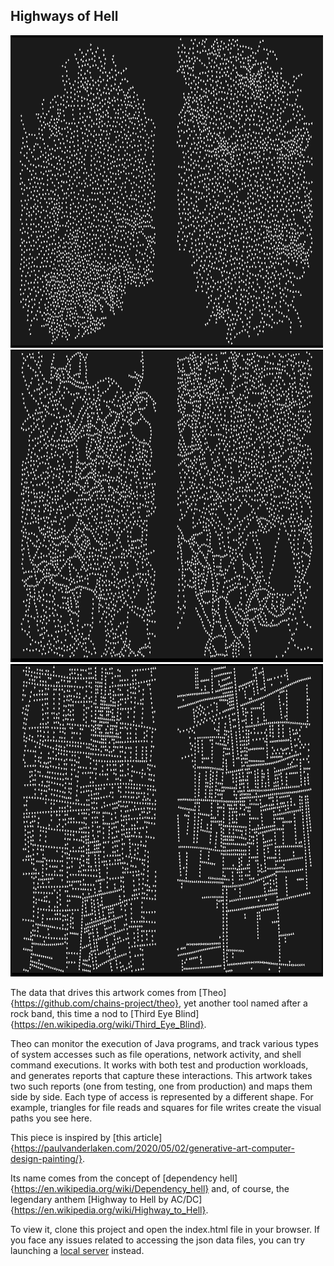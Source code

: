 ## Highways of Hell

<img src="https://github.com/yogyagamage/algorithmic-art/blob/main/theo/imgs/theo1.png?raw=true" alt="" width="500" height="500">

<img src="https://github.com/yogyagamage/algorithmic-art/blob/main/theo/imgs/theo2.png?raw=true" alt="" width="500" height="500">

<img src="https://github.com/yogyagamage/algorithmic-art/blob/main/theo/imgs/theo3.png?raw=true" alt="" width="500" height="500">

The data that drives this artwork comes from [Theo]{https://github.com/chains-project/theo}, yet another tool named after a rock band, this time a nod to [Third Eye Blind]{https://en.wikipedia.org/wiki/Third_Eye_Blind}.

Theo can monitor the execution of Java programs, and track various types of system accesses such as file operations, network activity, and shell command executions. It works with both test and production workloads, and generates reports that capture these interactions. This artwork takes two such reports (one from testing, one from production) and maps them side by side. Each type of access is represented by a different shape. For example, triangles for file reads and squares for file writes create the visual paths you see here.

This piece is inspired by [this article]{https://paulvanderlaken.com/2020/05/02/generative-art-computer-design-painting/}.

Its name comes from the concept of [dependency hell]{https://en.wikipedia.org/wiki/Dependency_hell} and, of course, the legendary anthem [Highway to Hell by AC/DC]{https://en.wikipedia.org/wiki/Highway_to_Hell}.

To view it, clone this project and open the index.html file in your browser.
If you face any issues related to accessing the json data files, you can try launching a [local server](https://developer.mozilla.org/en-US/docs/Learn_web_development/Howto/Tools_and_setup/set_up_a_local_testing_server) instead.
